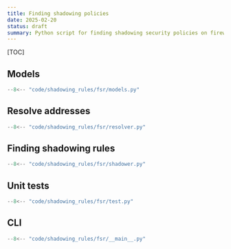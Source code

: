 ```yaml
---
title: Finding shadowing policies
date: 2025-02-20
status: draft
summary: Python script for finding shadowing security policies on firewall.
---
```


[TOC]

## Models

```python
--8<-- "code/shadowing_rules/fsr/models.py"
```

## Resolve addresses

```python
--8<-- "code/shadowing_rules/fsr/resolver.py"
```

## Finding shadowing rules

```python
--8<-- "code/shadowing_rules/fsr/shadower.py"
```

## Unit tests

```python
--8<-- "code/shadowing_rules/fsr/test.py"
```

## CLI

```python
--8<-- "code/shadowing_rules/fsr/__main__.py"
```
